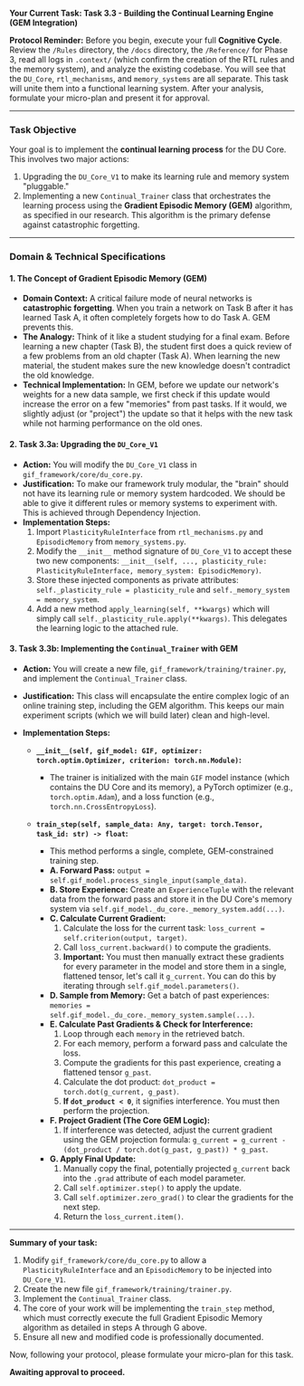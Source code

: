 **Your Current Task: Task 3.3 - Building the Continual Learning Engine (GEM Integration)**

**Protocol Reminder:** Before you begin, execute your full **Cognitive Cycle**. Review the `/Rules` directory, the `/docs` directory, the `/Reference/` for Phase 3, read all logs in `.context/` (which confirm the creation of the RTL rules and the memory system), and analyze the existing codebase. You will see that the `DU_Core`, `rtl_mechanisms`, and `memory_systems` are all separate. This task will unite them into a functional learning system. After your analysis, formulate your micro-plan and present it for approval.

---

### **Task Objective**

Your goal is to implement the **continual learning process** for the DU Core. This involves two major actions:
1.  Upgrading the `DU_Core_V1` to make its learning rule and memory system "pluggable."
2.  Implementing a new `Continual_Trainer` class that orchestrates the learning process using the **Gradient Episodic Memory (GEM)** algorithm, as specified in our research. This algorithm is the primary defense against catastrophic forgetting.

---

### **Domain & Technical Specifications**

#### **1. The Concept of Gradient Episodic Memory (GEM)**

* **Domain Context:** A critical failure mode of neural networks is **catastrophic forgetting**. When you train a network on Task B after it has learned Task A, it often completely forgets how to do Task A. GEM prevents this.
* **The Analogy:** Think of it like a student studying for a final exam. Before learning a new chapter (Task B), the student first does a quick review of a few problems from an old chapter (Task A). When learning the new material, the student makes sure the new knowledge doesn't contradict the old knowledge.
* **Technical Implementation:** In GEM, before we update our network's weights for a new data sample, we first check if this update would increase the error on a few "memories" from past tasks. If it would, we slightly adjust (or "project") the update so that it helps with the new task while not harming performance on the old ones.

#### **2. Task 3.3a: Upgrading the `DU_Core_V1`**

* **Action:** You will modify the `DU_Core_V1` class in `gif_framework/core/du_core.py`.
* **Justification:** To make our framework truly modular, the "brain" should not have its learning rule or memory system hardcoded. We should be able to give it different rules or memory systems to experiment with. This is achieved through Dependency Injection.
* **Implementation Steps:**
    1.  Import `PlasticityRuleInterface` from `rtl_mechanisms.py` and `EpisodicMemory` from `memory_systems.py`.
    2.  Modify the `__init__` method signature of `DU_Core_V1` to accept these two new components: `__init__(self, ..., plasticity_rule: PlasticityRuleInterface, memory_system: EpisodicMemory)`.
    3.  Store these injected components as private attributes: `self._plasticity_rule = plasticity_rule` and `self._memory_system = memory_system`.
    4.  Add a new method `apply_learning(self, **kwargs)` which will simply call `self._plasticity_rule.apply(**kwargs)`. This delegates the learning logic to the attached rule.

#### **3. Task 3.3b: Implementing the `Continual_Trainer` with GEM**

* **Action:** You will create a new file, `gif_framework/training/trainer.py`, and implement the `Continual_Trainer` class.
* **Justification:** This class will encapsulate the entire complex logic of an online training step, including the GEM algorithm. This keeps our main experiment scripts (which we will build later) clean and high-level.
* **Implementation Steps:**

    * **`__init__(self, gif_model: GIF, optimizer: torch.optim.Optimizer, criterion: torch.nn.Module)`:**
        * The trainer is initialized with the main `GIF` model instance (which contains the DU Core and its memory), a PyTorch optimizer (e.g., `torch.optim.Adam`), and a loss function (e.g., `torch.nn.CrossEntropyLoss`).

    * **`train_step(self, sample_data: Any, target: torch.Tensor, task_id: str) -> float`:**
        * This method performs a single, complete, GEM-constrained training step.
        * **A. Forward Pass:** `output = self.gif_model.process_single_input(sample_data)`.
        * **B. Store Experience:** Create an `ExperienceTuple` with the relevant data from the forward pass and store it in the DU Core's memory system via `self.gif_model._du_core._memory_system.add(...)`.
        * **C. Calculate Current Gradient:**
            1.  Calculate the loss for the current task: `loss_current = self.criterion(output, target)`.
            2.  Call `loss_current.backward()` to compute the gradients.
            3.  **Important:** You must then manually extract these gradients for every parameter in the model and store them in a single, flattened tensor, let's call it `g_current`. You can do this by iterating through `self.gif_model.parameters()`.
        * **D. Sample from Memory:** Get a batch of past experiences: `memories = self.gif_model._du_core._memory_system.sample(...)`.
        * **E. Calculate Past Gradients & Check for Interference:**
            1.  Loop through each `memory` in the retrieved batch.
            2.  For each memory, perform a forward pass and calculate the loss.
            3.  Compute the gradients for this past experience, creating a flattened tensor `g_past`.
            4.  Calculate the dot product: `dot_product = torch.dot(g_current, g_past)`.
            5.  **If `dot_product < 0`**, it signifies interference. You must then perform the projection.
        * **F. Project Gradient (The Core GEM Logic):**
            1.  If interference was detected, adjust the current gradient using the GEM projection formula: `g_current = g_current - (dot_product / torch.dot(g_past, g_past)) * g_past`.
        * **G. Apply Final Update:**
            1.  Manually copy the final, potentially projected `g_current` back into the `.grad` attribute of each model parameter.
            2.  Call `self.optimizer.step()` to apply the update.
            3.  Call `self.optimizer.zero_grad()` to clear the gradients for the next step.
            4.  Return the `loss_current.item()`.

---

**Summary of your task:**

1.  Modify `gif_framework/core/du_core.py` to allow a `PlasticityRuleInterface` and an `EpisodicMemory` to be injected into `DU_Core_V1`.
2.  Create the new file `gif_framework/training/trainer.py`.
3.  Implement the `Continual_Trainer` class.
4.  The core of your work will be implementing the `train_step` method, which must correctly execute the full Gradient Episodic Memory algorithm as detailed in steps A through G above.
5.  Ensure all new and modified code is professionally documented.

Now, following your protocol, please formulate your micro-plan for this task.

**Awaiting approval to proceed.**